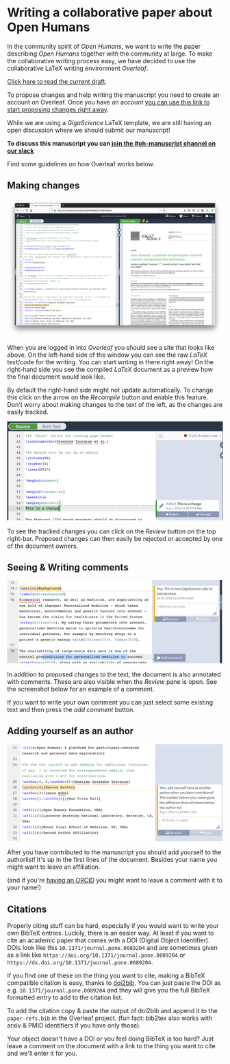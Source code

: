 # Writing a collaborative paper about Open Humans

In the community spirit of *Open Humans*, we want to write the paper describing *Open Humans*
together with the community at large. To make the collaborative writing process easy, we
have decided to use the collaborative LaTeX writing environment *Overleaf*.

[Click here to read the current draft](https://v2.overleaf.com/read/kybdrqszgpzs).

To propose changes and help writing the manuscript you need to create an account on Overleaf.
Once you have an account [you can use this link to start proposing changes right away](https://v2.overleaf.com/8738396447qmjjpsytdpgz).

While we are using a *GigaScience* LaTeX template, we are still having an open discussion where we should submit our manuscript!

**To discuss this manuscript you can [join the #oh-manuscript channel on our slack](http://slackin.openhumans.org/)**

Find some guidelines on how Overleaf works below.

## Making changes

![](img/editing.png)

When you are logged in into *Overleaf* you should see a site that looks like above. On the left-hand side of the window you can see the raw *LaTeX* text/code for the writing. You can start writing in there right away!
On the right-hand side you see the compiled *LaTeX* document as a preview how the final document would look like.

By default the right-hand side might not update automatically. To change this click on the arrow on the *Recompile* button and enable this feature. Don't worry about making changes to the text of the left, as the changes are easily tracked.

![](img/track-changes.png)

To see the tracked changes you can click on the *Review* button on the top right-bar. Proposed changes can then easily be rejected or accepted by one of the document owners.

## Seeing & Writing comments

![](img/comments.png)

In addition to proposed changes to the text, the document is also annotated with comments. These are also visible when the *Review* pane is open. See the screenshot below for an example of a comment.

If you want to write your own comment you can just select some existing text and then press the *add comment* button.


## Adding yourself as an author

![](img/authorship.png)

After you have contributed to the manuscript you should add yourself to the authorlist! It's up in the first lines of the document. Besides your name you might want to leave an affiliation.

(and if you're [having an ORCID](https://orcid.org/) you might want to leave a comment with it to your name!)

## Citations
Properly citing stuff can be hard, especially if you would want to write your own BibTeX entries. Luckily, there is an easier way. At least if you want to cite an academic paper that comes with a DOI (Digital Object Identifier). DOIs look like this `10.1371/journal.pone.0089204` and are sometimes given as a link like `https://doi.org/10.1371/journal.pone.0089204` or `https://dx.doi.org/10.1371/journal.pone.0089204`.

If you find one of these on the thing you want to cite, making a BibTeX compatible citation is easy, thanks to [doi2bib](https://www.doi2bib.org/). You can just paste the DOI as e.g. `10.1371/journal.pone.0089204` and they will give you the full BibTeX formatted entry to add to the citation list.

To add the citation copy & paste the output of doi2bib and append it to the `paper-refs.bib` in the Overleaf project. (fun fact: bib2tex also works with arxiv & PMID identifiers if you have only those).

Your object doesn't have a DOI or you feel doing BibTeX is too hard? Just leave a comment on the document with a link to the thing you want to cite and we'll enter it for you. 
